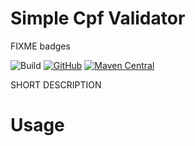 # Simple Cpf Validator

FIXME badges

![Build](https://github.com/LeoColman/)
[![GitHub](https://img.shields.io/github/license/LeoColman/)](https://github.com/LeoColman/SimpleCpfValidator/blob/master/LICENSE) [![Maven Central](https://img.shields.io/maven-central/v/group/simple-cpf-validator.svg)](https://search.maven.org/search?q=g:group)


SHORT DESCRIPTION

# Usage

